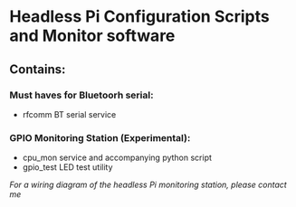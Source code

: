 # Headless Pi Configuration Scripts and Monitor software #

## Contains: ##

### Must haves for Bluetoorh serial: ###
- rfcomm BT serial service

### GPIO Monitoring Station (Experimental): ###
- cpu_mon service and accompanying python script
- gpio_test LED test utility

*For a wiring diagram of the headless Pi monitoring station, please contact me*
